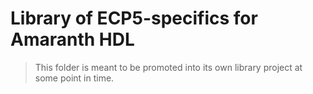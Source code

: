 # Library of ECP5-specifics for Amaranth HDL

> This folder is meant to be promoted into its own library project at some point in time.